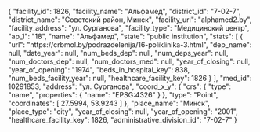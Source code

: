 {
    "facility_id": 1826,
    "facility_name": "Альфамед",
    "district_id": "7-02-7",
    "district_name": "Советский район, Минск",
    "facility_url": "alphamed2.by",
    "facility_address": "ул. Сурганова",
    "facility_type": "Медицинский центр",
    "ap_1": "18",
    "name": "Альфамед",
    "state": "public institution",
    "stats": [
        {
            "url": "https:\/\/crbmol.by\/podrazdelenija\/16-poliklinika-3.html",
            "dep_name": null,
            "date_year": null,
            "num_beds_dep": null,
            "num_deps_year": null,
            "num_doctors_dep": null,
            "num_doctors_med": null,
            "year_of_closing": null,
            "year_of_opening": "1974",
            "beds_in_hospital_key": 838,
            "num_beds_facility_year": null,
            "healthcare_facility_key": 1826
        }
    ],
    "med_id": 10291853,
    "address": "ул. Сурганова",
    "coord_x_y": {
        "crs": {
            "type": "name",
            "properties": {
                "name": "EPSG:4326"
            }
        },
        "type": "Point",
        "coordinates": [
            27.5994,
            53.9243
        ]
    },
    "place_name": "Минск",
    "place_type": "city",
    "year_of_closing": null,
    "year_of_opening": "2001",
    "healthcare_facility_key": 1826,
    "administrative_division_id": "7-02-7"
}